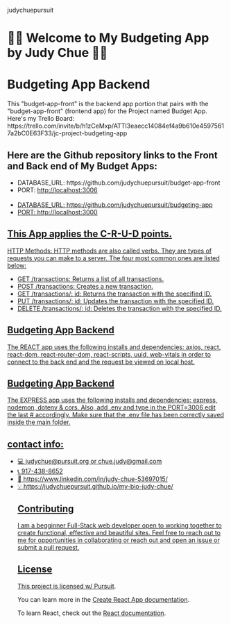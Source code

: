 judychuepursuit
<!DOCTYPE html>
<html>
  <head>
   <h1>👋🏻 Welcome to My Budgeting App by Judy Chue 👋🏻</h1>
  </head>
  <body>
    <h1>Budgeting App Backend</h1>
    <p>
This "budget-app-front" is the backend app portion that pairs with the "budget-app-front" (frontend app) for the Project named Budget App.
<br> Here's my Trello Board: https://trello.com/invite/b/h1zCeMxp/ATTI3eaecc14084ef4a9b610e45975617a2bC0E63F33/jc-project-budgeting-app
<br>
<h2> Here are the Github repository links to the Front and Back end of My Budget Apps:</h2>
      <ul>
        <li>DATABASE_URL: https://github.com/judychuepursuit/budget-app-front</li>
        <li>PORT: <a href="http://http://localhost:3000">http://localhost:3006</li>
<br>
        <li>DATABASE_URL: https://github.com/judychuepursuit/budgeting-app</li>
        <li>PORT: <a href="http://http://localhost:3000">http://localhost:3000</li>
      </ul>

<h2> This App applies the C-R-U-D points.</h2>
<p>HTTP Methods: HTTP methods are also called verbs. They are types of requests you can make to a server. The four most common ones are listed below:</p>
<ul>
      <li>GET /transactions: Returns a list of all transactions.</li>
      <li>POST /transactions: Creates a new transaction.</li>
      <li>GET /transactions/: id: Returns the transaction with the specified ID.</li>
      <li>PUT /transactions/: id: Updates the transaction with the specified ID.</li>
      <li>DELETE /transactions/: id: Deletes the transaction with the specified ID.</li>
</ul>
<h2>Budgeting App Backend</h2>
<p>
  The REACT app uses the following installs and dependencies: axios, react, react-dom, react-router-dom, react-scripts, uuid, web-vitals in order to connect to the back end and the request be viewed on local host.
<br>
  <h2>Budgeting App Backend</h2>
  The EXPRESS app uses the following installs and dependencies: express, nodemon, dotenv & cors. Also, add .env and type in the PORT=3006 edit the last # accordingly. Make sure that the .env file has been correctly saved inside the main folder.  
  <h2>contact info:</h2>
<ul>
    <li>💻 judychue@pursuit.org or chue.judy@gmail.com</li>
    <li>📞 917-438-8652</li>
    <li>💟 https://www.linkedin.com/in/judy-chue-53697015/</li>
    <li>💡 https://judychuepursuit.github.io/my-bio-judy-chue/</li>
</p>
<h2>Contributing</h2>
<p>
I am a begginner Full-Stack web developer open to working together to create functional, effective and beautiful sites. Feel free to reach out to me for opportunities in collaborating or reach out and open an issue or submit a pull request.
</p>
    <h2>License</h2>
<p>
      This project is licensed w/ <a href="https://www.pursuit.org/">Pursuit</a>.
</p>
  </body>
</html>

You can learn more in the [Create React App documentation](https://facebook.github.io/create-react-app/docs/getting-started).

To learn React, check out the [React documentation](https://reactjs.org/).

